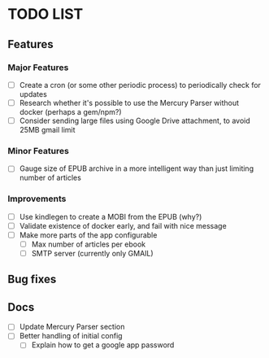 # TODO LIST

## Features

### Major Features
- [ ] Create a cron (or some other periodic process) to periodically check for updates
- [ ] Research whether it's possible to use the Mercury Parser without docker (perhaps a gem/npm?)
- [ ] Consider sending large files using Google Drive attachment, to avoid 25MB gmail limit

### Minor Features
- [ ] Gauge size of EPUB archive in a more intelligent way than just limiting number of articles

### Improvements
- [ ] Use kindlegen to create a MOBI from the EPUB (why?)
- [ ] Validate existence of docker early, and fail with nice message
- [ ] Make more parts of the app configurable
    - [ ] Max number of articles per ebook
    - [ ] SMTP server (currently only GMAIL)

## Bug fixes

## Docs
- [ ] Update Mercury Parser section
- [ ] Better handling of initial config 
    - [ ] Explain how to get a google app password

